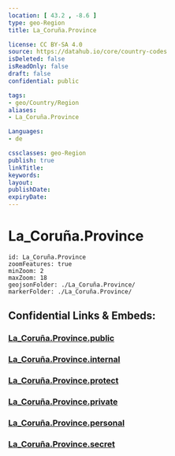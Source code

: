 ```yaml
---
location: [ 43.2 , -8.6 ] 
type: geo-Region
title: La_Coruña.Province

license: CC BY-SA 4.0
source: https://datahub.io/core/country-codes
isDeleted: false
isReadOnly: false
draft: false
confidential: public

tags:
- geo/Country/Region
aliases:
- La_Coruña.Province

Languages:
- de

cssclasses: geo-Region
publish: true
linkTitle: 
keywords: 
layout: 
publishDate: 
expiryDate: 
---
```


# La_Coruña.Province

```leaflet
id: La_Coruña.Province
zoomFeatures: true 
minZoom: 2 
maxZoom: 18
geojsonFolder: ./La_Coruña.Province/
markerFolder: ./La_Coruña.Province/
```


## Confidential Links & Embeds: 

### [La_Coruña.Province.public](/_public/\Earth\Continent\Europe\Europe~South\Spain\Provinces~Spain\GaliciaLa_Coruña.Province.public.md) 

### [La_Coruña.Province.internal](/_internal/\Earth\Continent\Europe\Europe~South\Spain\Provinces~Spain\GaliciaLa_Coruña.Province.internal.md) 

### [La_Coruña.Province.protect](/_protect/\Earth\Continent\Europe\Europe~South\Spain\Provinces~Spain\GaliciaLa_Coruña.Province.protect.md) 

### [La_Coruña.Province.private](/_private/\Earth\Continent\Europe\Europe~South\Spain\Provinces~Spain\GaliciaLa_Coruña.Province.private.md) 

### [La_Coruña.Province.personal](/_personal/\Earth\Continent\Europe\Europe~South\Spain\Provinces~Spain\GaliciaLa_Coruña.Province.personal.md) 

### [La_Coruña.Province.secret](/_secret/\Earth\Continent\Europe\Europe~South\Spain\Provinces~Spain\GaliciaLa_Coruña.Province.secret.md)

